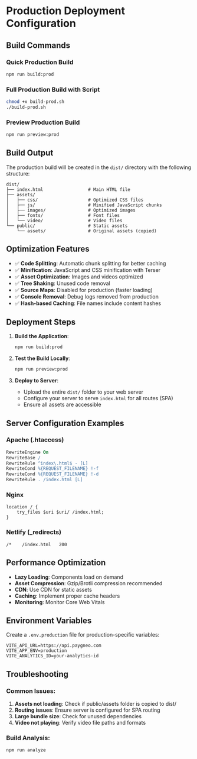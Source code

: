 # Production Deployment Configuration

## Build Commands

### Quick Production Build
```bash
npm run build:prod
```

### Full Production Build with Script
```bash
chmod +x build-prod.sh
./build-prod.sh
```

### Preview Production Build
```bash
npm run preview:prod
```

## Build Output

The production build will be created in the `dist/` directory with the following structure:

```
dist/
├── index.html                 # Main HTML file
├── assets/
│   ├── css/                   # Optimized CSS files
│   ├── js/                    # Minified JavaScript chunks
│   ├── images/                # Optimized images
│   ├── fonts/                 # Font files
│   └── video/                 # Video files
└── public/                    # Static assets
    └── assets/                # Original assets (copied)
```

## Optimization Features

- ✅ **Code Splitting**: Automatic chunk splitting for better caching
- ✅ **Minification**: JavaScript and CSS minification with Terser
- ✅ **Asset Optimization**: Images and videos optimized
- ✅ **Tree Shaking**: Unused code removal
- ✅ **Source Maps**: Disabled for production (faster loading)
- ✅ **Console Removal**: Debug logs removed from production
- ✅ **Hash-based Caching**: File names include content hashes

## Deployment Steps

1. **Build the Application**:
   ```bash
   npm run build:prod
   ```

2. **Test the Build Locally**:
   ```bash
   npm run preview:prod
   ```

3. **Deploy to Server**:
   - Upload the entire `dist/` folder to your web server
   - Configure your server to serve `index.html` for all routes (SPA)
   - Ensure all assets are accessible

## Server Configuration Examples

### Apache (.htaccess)
```apache
RewriteEngine On
RewriteBase /
RewriteRule ^index\.html$ - [L]
RewriteCond %{REQUEST_FILENAME} !-f
RewriteCond %{REQUEST_FILENAME} !-d
RewriteRule . /index.html [L]
```

### Nginx
```nginx
location / {
    try_files $uri $uri/ /index.html;
}
```

### Netlify (_redirects)
```
/*    /index.html   200
```

## Performance Optimization

- **Lazy Loading**: Components load on demand
- **Asset Compression**: Gzip/Brotli compression recommended
- **CDN**: Use CDN for static assets
- **Caching**: Implement proper cache headers
- **Monitoring**: Monitor Core Web Vitals

## Environment Variables

Create a `.env.production` file for production-specific variables:

```env
VITE_API_URL=https://api.paygneo.com
VITE_APP_ENV=production
VITE_ANALYTICS_ID=your-analytics-id
```

## Troubleshooting

### Common Issues:
1. **Assets not loading**: Check if public/assets folder is copied to dist/
2. **Routing issues**: Ensure server is configured for SPA routing
3. **Large bundle size**: Check for unused dependencies
4. **Video not playing**: Verify video file paths and formats

### Build Analysis:
```bash
npm run analyze
```

